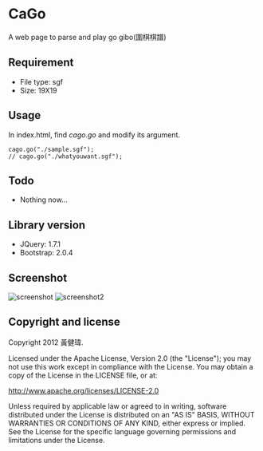 # CaGo #

A web page to parse and play go gibo(圍棋棋譜) 

## Requirement ##

* File type: sgf
* Size: 19X19

## Usage ##

In index.html, find *cago.go* and modify its argument.

	cago.go("./sample.sgf");
	// cago.go("./whatyouwant.sgf");

## Todo ##

* Nothing now...

## Library version ##
 
* JQuery: 1.7.1
* Bootstrap: 2.0.4

## Screenshot ##

![screenshot](http://i.minus.com/ibbWnsJd0vf02S.png)
![screenshot2](http://i.minus.com/ixDnLOfgU74Wq.png)

## Copyright and license ##
Copyright 2012 黃健瑋.

Licensed under the Apache License, Version 2.0 (the "License"); you may not use this work except in compliance with the License. You may obtain a copy of the License in the LICENSE file, or at:

http://www.apache.org/licenses/LICENSE-2.0

Unless required by applicable law or agreed to in writing, software distributed under the License is distributed on an "AS IS" BASIS, WITHOUT WARRANTIES OR CONDITIONS OF ANY KIND, either express or implied. See the License for the specific language governing permissions and limitations under the License.


